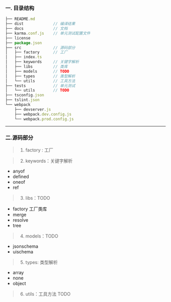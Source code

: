 ### 一.  目录结构

``` js
├── README.md
├── dist             // 编译结果
├── docs             // 文档
├── karma.conf.js    // 单元测试配置文件
├── license
├── package.json
├── src              // 源码部分
│   ├── factory      // 工厂
│   ├── index.ts    
│   ├── keywords     // 关键字解析
│   ├── libs         // 类库
│   ├── models       // TODO
│   ├── types        // 类型解析
│   └── utils        // 工具方法
├── tests            // 单元测试
│   └── utils        // TODO
├── tsconfig.json   
├── tslint.json
└── webpack
    ├── devserver.js
    ├── webpack.dev.config.js   
    └── webpack.prod.config.js
```
---- 
###  二.源码部分
 >  1.  factory : 工厂 

> 2.  keywords：关键字解析
- anyof
- defined
- oneof
- ref

> 3. libs：TODO
- factory 工厂类库
- merge
- resolve
- tree

> 4. models：TODO
- jsonschema
- uischema

> 5. types: 类型解析
- array
- none
- object

> 6. utils：工具方法
TODO

